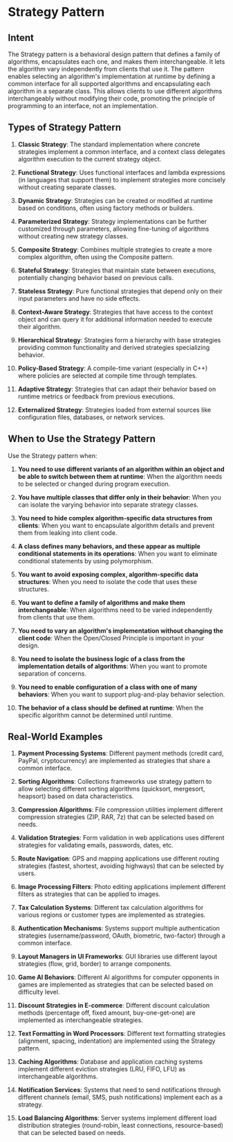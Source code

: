 # Strategy Pattern

## Intent
The Strategy pattern is a behavioral design pattern that defines a family of algorithms, encapsulates each one, and makes them interchangeable. It lets the algorithm vary independently from clients that use it. The pattern enables selecting an algorithm's implementation at runtime by defining a common interface for all supported algorithms and encapsulating each algorithm in a separate class. This allows clients to use different algorithms interchangeably without modifying their code, promoting the principle of programming to an interface, not an implementation.

## Types of Strategy Pattern

1. **Classic Strategy**: The standard implementation where concrete strategies implement a common interface, and a context class delegates algorithm execution to the current strategy object.

2. **Functional Strategy**: Uses functional interfaces and lambda expressions (in languages that support them) to implement strategies more concisely without creating separate classes.

3. **Dynamic Strategy**: Strategies can be created or modified at runtime based on conditions, often using factory methods or builders.

4. **Parameterized Strategy**: Strategy implementations can be further customized through parameters, allowing fine-tuning of algorithms without creating new strategy classes.

5. **Composite Strategy**: Combines multiple strategies to create a more complex algorithm, often using the Composite pattern.

6. **Stateful Strategy**: Strategies that maintain state between executions, potentially changing behavior based on previous calls.

7. **Stateless Strategy**: Pure functional strategies that depend only on their input parameters and have no side effects.

8. **Context-Aware Strategy**: Strategies that have access to the context object and can query it for additional information needed to execute their algorithm.

9. **Hierarchical Strategy**: Strategies form a hierarchy with base strategies providing common functionality and derived strategies specializing behavior.

10. **Policy-Based Strategy**: A compile-time variant (especially in C++) where policies are selected at compile time through templates.

11. **Adaptive Strategy**: Strategies that can adapt their behavior based on runtime metrics or feedback from previous executions.

12. **Externalized Strategy**: Strategies loaded from external sources like configuration files, databases, or network services.

## When to Use the Strategy Pattern

Use the Strategy pattern when:

1. **You need to use different variants of an algorithm within an object and be able to switch between them at runtime**: When the algorithm needs to be selected or changed during program execution.

2. **You have multiple classes that differ only in their behavior**: When you can isolate the varying behavior into separate strategy classes.

3. **You need to hide complex algorithm-specific data structures from clients**: When you want to encapsulate algorithm details and prevent them from leaking into client code.

4. **A class defines many behaviors, and these appear as multiple conditional statements in its operations**: When you want to eliminate conditional statements by using polymorphism.

5. **You want to avoid exposing complex, algorithm-specific data structures**: When you need to isolate the code that uses these structures.

6. **You want to define a family of algorithms and make them interchangeable**: When algorithms need to be varied independently from clients that use them.

7. **You need to vary an algorithm's implementation without changing the client code**: When the Open/Closed Principle is important in your design.

8. **You need to isolate the business logic of a class from the implementation details of algorithms**: When you want to promote separation of concerns.

9. **You need to enable configuration of a class with one of many behaviors**: When you want to support plug-and-play behavior selection.

10. **The behavior of a class should be defined at runtime**: When the specific algorithm cannot be determined until runtime.

## Real-World Examples

1. **Payment Processing Systems**: Different payment methods (credit card, PayPal, cryptocurrency) are implemented as strategies that share a common interface.

2. **Sorting Algorithms**: Collections frameworks use strategy pattern to allow selecting different sorting algorithms (quicksort, mergesort, heapsort) based on data characteristics.

3. **Compression Algorithms**: File compression utilities implement different compression strategies (ZIP, RAR, 7z) that can be selected based on needs.

4. **Validation Strategies**: Form validation in web applications uses different strategies for validating emails, passwords, dates, etc.

5. **Route Navigation**: GPS and mapping applications use different routing strategies (fastest, shortest, avoiding highways) that can be selected by users.

6. **Image Processing Filters**: Photo editing applications implement different filters as strategies that can be applied to images.

7. **Tax Calculation Systems**: Different tax calculation algorithms for various regions or customer types are implemented as strategies.

8. **Authentication Mechanisms**: Systems support multiple authentication strategies (username/password, OAuth, biometric, two-factor) through a common interface.

9. **Layout Managers in UI Frameworks**: GUI libraries use different layout strategies (flow, grid, border) to arrange components.

10. **Game AI Behaviors**: Different AI algorithms for computer opponents in games are implemented as strategies that can be selected based on difficulty level.

11. **Discount Strategies in E-commerce**: Different discount calculation methods (percentage off, fixed amount, buy-one-get-one) are implemented as interchangeable strategies.

12. **Text Formatting in Word Processors**: Different text formatting strategies (alignment, spacing, indentation) are implemented using the Strategy pattern.

13. **Caching Algorithms**: Database and application caching systems implement different eviction strategies (LRU, FIFO, LFU) as interchangeable algorithms.

14. **Notification Services**: Systems that need to send notifications through different channels (email, SMS, push notifications) implement each as a strategy.

15. **Load Balancing Algorithms**: Server systems implement different load distribution strategies (round-robin, least connections, resource-based) that can be selected based on needs.
